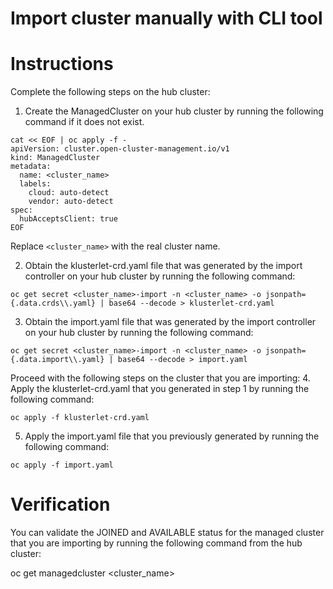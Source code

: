 # Import cluster manually with CLI tool

# Instructions

Complete the following steps on the hub cluster:
1. Create the ManagedCluster on your hub cluster by running the following command if it does not exist.
```
cat << EOF | oc apply -f -
apiVersion: cluster.open-cluster-management.io/v1
kind: ManagedCluster
metadata:
  name: <cluster_name>
  labels:
    cloud: auto-detect
    vendor: auto-detect
spec:
  hubAcceptsClient: true
EOF
```
Replace `<cluster_name>` with the real cluster name.

2. Obtain the klusterlet-crd.yaml file that was generated by the import controller on your hub cluster by running the following command:
```
oc get secret <cluster_name>-import -n <cluster_name> -o jsonpath={.data.crds\\.yaml} | base64 --decode > klusterlet-crd.yaml
```
3. Obtain the import.yaml file that was generated by the import controller on your hub cluster by running the following command:
```
oc get secret <cluster_name>-import -n <cluster_name> -o jsonpath={.data.import\\.yaml} | base64 --decode > import.yaml
```
Proceed with the following steps on the cluster that you are importing:
4. Apply the klusterlet-crd.yaml that you generated in step 1 by running the following command:
```
oc apply -f klusterlet-crd.yaml
```
5. Apply the import.yaml file that you previously generated by running the following command:
```
oc apply -f import.yaml
```

# Verification
You can validate the JOINED and AVAILABLE status for the managed cluster that you are importing by running the following command from the hub cluster:

oc get managedcluster <cluster_name>